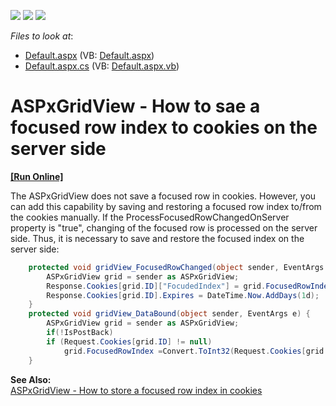 <!-- default badges list -->
![](https://img.shields.io/endpoint?url=https://codecentral.devexpress.com/api/v1/VersionRange/128535261/13.2.6%2B)
[![](https://img.shields.io/badge/Open_in_DevExpress_Support_Center-FF7200?style=flat-square&logo=DevExpress&logoColor=white)](https://supportcenter.devexpress.com/ticket/details/E5090)
[![](https://img.shields.io/badge/📖_How_to_use_DevExpress_Examples-e9f6fc?style=flat-square)](https://docs.devexpress.com/GeneralInformation/403183)
<!-- default badges end -->
<!-- default file list -->
*Files to look at*:

* [Default.aspx](./CS/WebSite/Default.aspx) (VB: [Default.aspx](./VB/WebSite/Default.aspx))
* [Default.aspx.cs](./CS/WebSite/Default.aspx.cs) (VB: [Default.aspx.vb](./VB/WebSite/Default.aspx.vb))
<!-- default file list end -->
# ASPxGridView - How to sae a focused row index to cookies on the server side
<!-- run online -->
**[[Run Online]](https://codecentral.devexpress.com/e5090/)**
<!-- run online end -->


<p>The ASPxGridView does not save a focused row in cookies. However, you can add this capability by saving and restoring a focused row index to/from the cookies manually. If the ProcessFocusedRowChangedOnServer property is "true", changing of the focused row is processed on the server side. Thus, it is necessary to save and restore the focused index on the server side:</p>

```cs
    protected void gridView_FocusedRowChanged(object sender, EventArgs e) {
        ASPxGridView grid = sender as ASPxGridView;
        Response.Cookies[grid.ID]["FocudedIndex"] = grid.FocusedRowIndex.ToString();
        Response.Cookies[grid.ID].Expires = DateTime.Now.AddDays(1d);
    }
    protected void gridView_DataBound(object sender, EventArgs e) {
        ASPxGridView grid = sender as ASPxGridView;
        if(!IsPostBack)
        if (Request.Cookies[grid.ID] != null)
            grid.FocusedRowIndex =Convert.ToInt32(Request.Cookies[grid.ID]["FocudedIndex"]);
    } 
```

<p> </p><p><strong>See</strong><strong> </strong><strong>Also:</strong><strong><br />
</strong><a href="https://www.devexpress.com/Support/Center/p/E5089">ASPxGridView - How to store a focused row index in cookies</a></p>

<br/>


